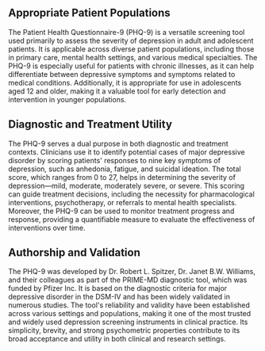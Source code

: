 ## Appropriate Patient Populations
The Patient Health Questionnaire-9 (PHQ-9) is a versatile screening tool used primarily to assess the severity of depression in adult and adolescent patients. It is applicable across diverse patient populations, including those in primary care, mental health settings, and various medical specialties. The PHQ-9 is especially useful for patients with chronic illnesses, as it can help differentiate between depressive symptoms and symptoms related to medical conditions. Additionally, it is appropriate for use in adolescents aged 12 and older, making it a valuable tool for early detection and intervention in younger populations.

## Diagnostic and Treatment Utility
The PHQ-9 serves a dual purpose in both diagnostic and treatment contexts. Clinicians use it to identify potential cases of major depressive disorder by scoring patients' responses to nine key symptoms of depression, such as anhedonia, fatigue, and suicidal ideation. The total score, which ranges from 0 to 27, helps in determining the severity of depression—mild, moderate, moderately severe, or severe. This scoring can guide treatment decisions, including the necessity for pharmacological interventions, psychotherapy, or referrals to mental health specialists. Moreover, the PHQ-9 can be used to monitor treatment progress and response, providing a quantifiable measure to evaluate the effectiveness of interventions over time.

## Authorship and Validation
The PHQ-9 was developed by Dr. Robert L. Spitzer, Dr. Janet B.W. Williams, and their colleagues as part of the PRIME-MD diagnostic tool, which was funded by Pfizer Inc. It is based on the diagnostic criteria for major depressive disorder in the DSM-IV and has been widely validated in numerous studies. The tool's reliability and validity have been established across various settings and populations, making it one of the most trusted and widely used depression screening instruments in clinical practice. Its simplicity, brevity, and strong psychometric properties contribute to its broad acceptance and utility in both clinical and research settings.

